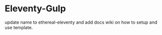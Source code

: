 # Eleventy-Gulp


update name to ethereal-eleventy and add docs wiki on how to setup and use template.
